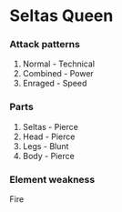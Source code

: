 # Seltas Queen

### Attack patterns
1. Normal - Technical
2. Combined - Power
3. Enraged - Speed

### Parts
1. Seltas - Pierce
2. Head - Pierce
3. Legs - Blunt
4. Body - Pierce

### Element weakness
Fire 